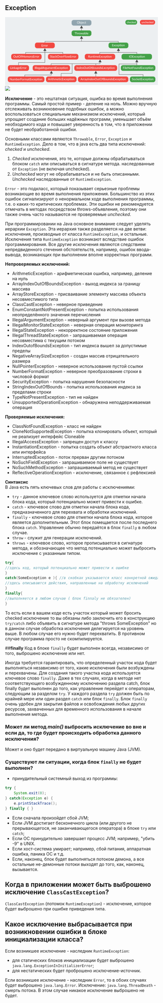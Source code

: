 ## Exception
![](https://github.com/kovteba/Tutorials/blob/master/core/img/exception.png)
![](/home/dima/Documents/IT/Tutorials/core/img/exception.png)

__Исключение__ - это нештатная ситуация, ошибка во время выполнения программы. Самый простой пример - деление на ноль. 
Можно вручную отслеживать возникновение подобных ошибок, а можно воспользоваться специальным механизмом исключений, 
который упрощает создание больших надёжных программ, уменьшает объём необходимого кода и повышает уверенность в том, 
что в приложении не будет необработанной ошибки.  

Основными классами являются `Throwable`, `Error`, `Exception` и `RuntimeException`. 
Дело в том, что в java есть два типа исключений: _checked_ и _unchecked_.
1. _Checked_ исключения, это те, которые должны обрабатываться блоком `catch` или описываться в сигнатуре метода. 
    наследованные от `Exception` (не включая unchecked).
2. _Unchecked_ могут не обрабатываться и не быть описанными. _Unchecked_ наследованные от `RuntimeException`.

`Error` - это подкласс, который показывает серьезные проблемы возникающие во время выполнения приложения. 
Большинство из этих ошибок сигнализируют о ненормальном ходе выполнения программы, т.е. о каких-то критических 
проблемах. Эти ошибки не рекомендуется отмечать в методах посредством throws-объявления, поэтому они также очень 
часто называются не проверяемые _unchecked_.

При программировании на Java основное внимание следует уделять иерархии `Exception`. Эта иерархия также разделяется 
на две ветви: исключения, производные от класса `RuntimeException`, и остальные. Исключения типа `RuntimeException` 
возникают вследствие ошибок программирования. Все другие исключения являются следствием непредвиденного стечения 
обстоятельств, например, ошибок ввода-вывода, возникающих при выполнении вполне корректных программ.

__Непроверяемых исключений:__
+ ArithmeticException - арифметическая ошибка, например, деление на нуль
+ ArrayIndexOutOfBoundsException - выход индекса за границу массива
+ ArrayStoreException - присваивание элементу массива объекта несовместимого типа
+ ClassCastException - неверное приведение
+ EnumConstantNotPresentException - попытка использования неопределённого значения перечисления
+ IllegalArgumentException - неверный аргумент при вызове метода
+ IllegalMonitorStateException - неверная операция мониторинга
+ IllegalStateException - некорректное состояние приложения
+ IllegalThreadStateException - запрашиваемая операция несовместима с текущим потоком
+ IndexOutofBoundsException - тип индекса вышел за допустимые пределы
+ NegativeArraySizeException - создан массив отрицательного размера
+ NullPointerException - неверное использование пустой ссылки
+ NumberFormatException - неверное преобразование строки в числовой формат
+ SecurityException - попытка нарушения безопасности
+ StringIndexOutOfBounds - попытка использования индекса за пределами строки
+ TypeNotPresentException - тип не найден
+ UnsupportedOperationException - обнаружена неподдерживаемая операция

__Проверяемые исключения:__
+ ClassNotFoundException - класс не найден
+ CloneNotSupportedException - попытка клонировать объект, который не реализует интерфейс Cloneable
+ IllegalAccessException - запрещен доступ к классу
+ InstantiationException - попытка создать объект абстрактного класса или интерфейса
+ InterruptedException - поток прерван другим потоком
+ NoSuchFieldException - запрашиваемое поле не существует
+ NoSuchMethodException - запрашиваемый метод не существует
+ ReflectiveOperationException - исключение, связанное с рефлексией

__Синтаксис__   
В Java есть пять ключевых слов для работы с исключениями:  
+ `try` - данное ключевое слово используется для отметки начала блока кода, который потенциально может привести к ошибке. 
+ `catch` - ключевое слово для отметки начала блока кода, предназначенного для перехвата и обработки исключений.
+ `finally` - ключевое слово для отметки начала блока кода, которое является дополнительным. Этот блок помещается 
    после последнего блока `catch`. Управление обычно передаётся в блок `finally` в любом случае. 
+ `throw` - служит для генерации исключений.
+ `throws` - ключевое слово, которое прописывается в сигнатуре метода, и обозначающее что метод потенциально может 
    выбросить исключение с указанным типом.
    
```java
try{ 
//здесь код, который потенциально может привести к ошибке 
} 
catch(SomeException e ){ //в скобках указывается класс конкретной ожидаемой ошибки  
//здесь описываются действия, направленные на обработку исключений 
} 
finally{ 
//выполняется в любом случае ( блок finnaly не обязателен) 
} 
```

То есть если в вашем коде есть участок который может бросить checked исключение то вы обязаны либо заключить его в 
конструкцию `try/catch` либо объявить в сигнатуре метода "throws SomeException" но в данном случае обработка 
исключения делегируется на уровень выше. В любом случае его нужно будет перехватить. В противном случае 
программа просто не скомпилируется.

##__finally__
Код в блоке `finally` будет выполнен всегда, независимо от того, выброшено исключение или нет.

Иногда требуется гарантировать, что определенный участок кода будет выполняться независимо от того, какие исключения 
были возбуждены и перехвачены. Для создания такого участка кода используется ключевое слово `finally`. Даже в тех 
случаях, когда в методе нет соответствующего возбужденному исключению раздела catch, блок finally будет выполнен до 
того, как управление перейдет к операторам, следующим за разделом `try`. У каждого раздела `try` должен быть по 
крайней мере или один раздел `catch` или блок `finally`. Блок `finally` очень удобен для закрытия файлов и 
освобождения любых других ресурсов, захваченных для временного использования в начале выполнения метода. 

### Может ли метод _main()_ выбросить исключение во вне и если да, то где будет происходить обработка данного исключения?
Может и оно будет передано в виртуальную машину Java (JVM).

### Существуют ли ситуации, когда блок `finally` не будет выполнен?
+ принудительный системный выход из программы:
```java
try { 
    System.exit(0); 
} catch(Exception e) { 
    e.printStackTrace(); 
} finally { }
```
+ Если сначала произойдет сбой JVM;
+ Если JVM достигает бесконечного цикла (или другого не прерывающегося, не заканчивающегося оператора) в 
    блоке `try` или `catch`;
+ Если ОС принудительно завершает процесс JVM; например, "убить -9" в UNIX.
+ Если хост-система умирает; например, сбой питания, аппаратная ошибка, паника ОС и т.д.
+ Если, наконец, блок будет выполняться потоком демона, а все остальные не-демонные потоки выходят до того, 
    как, наконец, вызывается.
    
## Когда в приложении может быть выброшено исключение `ClassCastException`?
`ClassCastException` (потомок `RuntimeException`) - исключение, которое будет выброшено при ошибке приведения типа.

## Какое исключение выбрасывается при возникновении ошибки в блоке инициализации класса?
Если возникшее исключение - наследник `RuntimeException`: 
+ для статических блоков инициализации будет выброшено `java.lang.ExceptionInInitializerError`;
+ для нестатических будет проброшено исключение-источник.  

Если возникшее исключение - наследник `Error`, то в обоих случаях будет выброшено `java.lang.Error`. 
Исключение: `java.lang.ThreadDeath` - смерть потока. В этом случае никакое исключение выброшено не будет.